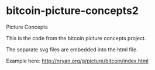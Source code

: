 # bitcoin-picture-concepts2
Picture Concepts

This is the code from the bitcoin picture concepts project. 

The separate svg files are embedded into the html file.

Example here:
http://nryan.org/g/picture/bitcoin/index.html
